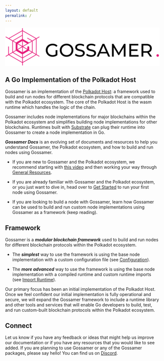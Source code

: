 ```yaml
---
layout: default
permalink: /
---
```


<div align="center">
  <img alt="Gossamer logo"  src="./assets/Gossamer_Black_Name.svg" width="600" />
</div>

## A Go Implementation of the Polkadot Host

Gossamer is an implementation of the <a target="_blank" rel="noopener noreferrer"  href="https://github.com/w3f/polkadot-spec">Polkadot Host</a>: a framework used to build and run nodes for different blockchain protocols that are compatible with the Polkadot ecosystem.  The core of the Polkadot Host is the wasm runtime which handles the logic of the chain.

Gossamer includes node implementations for major blockchains within the Polkadot ecosystem and simplifies building node implementations for other blockchains. Runtimes built with <a target="_blank" rel="noopener noreferrer" href="https://github.com/paritytech/substrate">Substrate</a> can plug their runtime into Gossamer to create a node implementation in Go.

***Gossamer Docs*** is an evolving set of documents and resources to help you understand Gossamer, the Polkadot ecosystem, and how to build and run nodes using Gossamer. 

- If you are new to Gossamer and the Polkadot ecosystem, we recommend starting with <a target="_blank" rel="noopener noreferrer" href="https://www.youtube.com/watch?v=nYkbYhM5Yfk">this video</a>  and then working your way through <a target="_blank">[General Resources](https://chainsafe.github.io/gossamer/getting-started/resources/general-resources/#welcome).

- If you are already familiar with Gossamer and the Polkadot ecosystem, or you just want to dive in, head over to [Get Started](https://chainsafe.github.io/gossamer/getting-started/installation/) to run your first node using Gossamer.

- If you are looking to build a node with Gossamer, learn how Gossamer can be used to build and run custom node implementations using Gossamer as a framework (keep reading).

## Framework

Gossamer is a ***modular blockchain framework*** used to build and run nodes for different blockchain protocols within the Polkadot ecosystem.

- The ***simplest*** way to use the framework is using the base node implementation with a custom configuration file (see [Configuration](https://chainsafe.github.io/gossamer/usage/configuration/)).

- The ***more advanced***  way to use the framework is using the base node implementation with a compiled runtime and custom runtime imports (see [Import Runtime](https://chainsafe.github.io/gossamer/usage/import-runtime/)). 

<!-- - The ***most advanced***  way to use the framework is building custom node services or a custom node implementation (see [Custom Services](./usage/custom-services)). -->

Our primary focus has been an initial implementation of the Polkadot Host. Once we feel confident our initial implementation is fully operational and secure, we will expand the Gossamer framework to include a runtime library and other tools and services that will enable Go developers to build, test, and run custom-built blockchain protocols within the Polkadot ecosystem.

## Connect

Let us know if you have any feedback or ideas that might help us improve our documentation or if you have any resources that you would like to see added. If you are planning to use Gossamer or any of the Gossamer packages, please say hello! You can find us on <a target="_blank" rel="noopener noreferrer" href="https://discord.gg/Xdc5xjE">Discord</a>.
